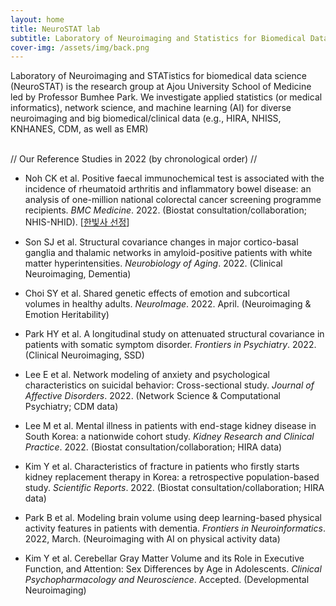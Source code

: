 ```yaml
---
layout: home
title: NeuroSTAT lab
subtitle: Laboratory of Neuroimaging and Statistics for Biomedical Data Science
cover-img: /assets/img/back.png
---
```


Laboratory of Neuroimaging and STATistics for biomedical data science (NeuroSTAT) is the research group at Ajou University School of Medicine led by Professor Bumhee Park. We investigate applied statistics (or medical informatics), network science, and machine learning (AI) for diverse neuroimaging and big biomedical/clinical data (e.g., HIRA, NHISS, KNHANES, CDM, as well as EMR) <br><br>

// Our Reference Studies in 2022 (by chronological order) //
<br>

- Noh CK et al. Positive faecal immunochemical test is associated with the incidence of rheumatoid arthritis and inflammatory bowel disease: an analysis of one-million national colorectal cancer screening programme recipients. _BMC Medicine_. 2022. (Biostat consultation/collaboration; NHIS-NHID). \[[한빛사 선정](https://www.ibric.org/myboard/read.php?Board=hbs_treatise&id=78562&idauthorid=38198&ttype=0)\]

- Son SJ et al. Structural covariance changes in major cortico-basal ganglia and thalamic networks in amyloid-positive patients with white matter hyperintensities. _Neurobiology of Aging_. 2022. (Clinical Neuroimaging, Dementia)

- Choi SY et al. Shared genetic effects of emotion and subcortical volumes in healthy adults. _NeuroImage_. 2022. April. (Neuroimaging & Emotion Heritability)

- Park HY et al. A longitudinal study on attenuated structural covariance in patients with somatic symptom disorder. _Frontiers in Psychiatry_. 2022. (Clinical Neuroimaging, SSD)

- Lee E et al. Network modeling of anxiety and psychological characteristics on suicidal behavior: Cross-sectional study. _Journal of Affective Disorders_. 2022. (Network Science & Computational Psychiatry; CDM data)

- Lee M et al. Mental illness in patients with end-stage kidney disease in South Korea: a nationwide cohort study. _Kidney Research and Clinical Practice_. 2022. (Biostat consultation/collaboration; HIRA data) 

- Kim Y et al. Characteristics of fracture in patients who firstly starts kidney replacement therapy in Korea: a retrospective population-based study. _Scientific Reports_. 2022. (Biostat consultation/collaboration; HIRA data)  

- Park B et al. Modeling brain volume using deep learning-based physical activity features in patients with dementia. _Frontiers in Neuroinformatics_. 2022, March. (Neuroimaging with AI on physical activity data)

- Kim Y et al. Cerebellar Gray Matter Volume and its Role in Executive Function, and Attention: Sex Differences by Age in Adolescents. _Clinical Psychopharmacology and Neuroscience_. Accepted. (Developmental Neuroimaging)
